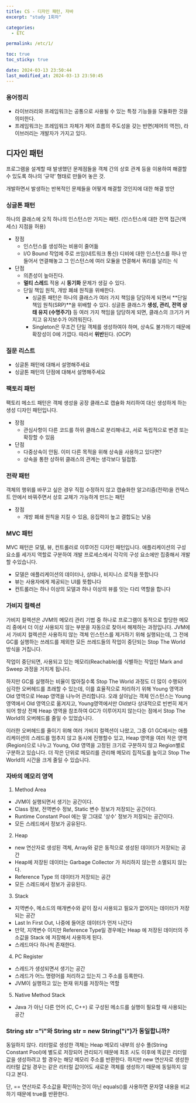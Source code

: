 ```yaml
---
title: CS - 디자인 패턴, 자바
excerpt: "study 1회차"

categories:
  - ETC

permalink: /etc/1/

toc: true
toc_sticky: true

date: 2024-03-13 23:50:44
last_modified_at: 2024-03-13 23:50:45
---
```


### 용어정리

- 라이브러리와 프레임워크는 공통으로 사용될 수 있는 특정 기능들을 모듈화한 것을 의미한다.
- 프레임워크는 프레임워크 자체가 제어 흐름의 주도성을 갖는 반면(제어의 역전), 라이브러리는 개발자가 가지고 있다.

## 디자인 패턴

프로그램을 설계할 때 발생했던 문제점들을 객체 간의 상호 관계 등을 이용하여 해결할 수 있도록 하나의 ‘규약’ 형태로 만들어 놓은 것.

개발하면서 발생하는 반복적인 문제들을 어떻게 해결할 것인지에 대한 해결 방안

### 싱글톤 패턴

하나의 클래스에 오직 하나의 인스턴스만 가지는 패턴. (인스턴스에 대한 전역 접근(액세스) 지점을 허용)

- 장점
    - 인스턴스를 생성하는 비용이 줄어듦
    - I/O Bound 작업에 주로 쓰임(네트워크 통신)
    디비에 대한 인스턴스를 하나 만들어서 연결해놓고 그 인스턴스에 여러 모듈을 연결해서 쿼리를 날리는 식
- 단점
    - 의존성이 높아진다.
    - **멀티 스레드** 적용 시 **동기화** 문제가 생길 수 있다.
    - 단일 책임 원칙, 개방 폐쇄 원칙을 위배한다.
        - 싱글톤 패턴은 하나의 클래스가 여러 가지 책임을 담당하게 되면서 **단일 책임 원칙(SRP)**을 위배할 수 있다. 싱글톤 클래스가 **생성, 관리, 전역 상태 유지 (수명주기)** 등 여러 가지 책임을 담당하게 되면, 클래스의 크기가 커지고 유지보수가 어려워진다.
        - Singleton은 무조건 단일 객체를 생성하여야 하며, 상속도 불가하기 때문에 확장성이 0에 가깝다. 따라서 **위반**된다. (OCP)

### 질문 리스트

- 싱글톤 패턴에 대해서 설명해주세요
- 싱글톤 패턴의 단점에 대해서 설명해주세요

### 팩토리 패턴

팩토리 메소드 패턴은 객체 생성을 공장 클래스로 캡슐화 처리하여 대신 생성하게 하는 생성 디자인 패턴입니다.

- 장점
    - 관심사항이 다른 코드를 하위 클래스로 분리해내고, 서로 독립적으로 변경 또는 확장할 수 있음
- 단점
    - 다중상속이 안됨. 이미 다른 목적을 위해 상속을 사용하고 있다면?
    - 상속을 통한 상하위 클래스의 관계는 생각보다 밀접함.

### 전략 패턴

객체의 행위를 바꾸고 싶은 경우 직접 수정하지 않고 캡슐화한 알고리즘(전략)을 컨텍스트 안에서 바꿔주면서 상호 교체가 가능하게 만드는 패턴

- 장점
    - 개방 폐쇄 원칙을 지킬 수 있음, 응집력이 높고 결합도는 낮음

### MVC 패턴

MVC 패턴은 모델, 뷰, 컨트롤러로 이루어진 디자인 패턴입니다.
애플리케이션의 구성 요소를 세가지 역할로 구분하여 개발 프로세스에서 각각의 구성 요소에만 집중해서 개발할 수있습니다.

- 모델은 애플리케이션의 데이터나, 상태나, 비지니스 로직을 뜻합니다
- 뷰는 사용자에게 제공되는 UI를 뜻합니다
- 컨트롤러는 하나 이상의 모델과 하나 이상의 뷰를 잇는 다리 역할을 합니다

### 가비지 컬렉션

가비지 컬렉션은 JVM의 메모리 관리 기법 중 하나로 프로그램이 동적으로 할당한 메모리 중에서 더 이상 사용되지 않는 부분을 자동으로 찾아서 해제하는 과정입니다.
JVM에서 가비지 컬렉션은 사용하지 않는 객체 인스턴스를 제거하기 위해 실행되는데, 그 전에 GC를 실행하는 쓰레드를 제외한 모든 쓰레드들의 작업이 중단되는 Stop The World 방식을 거칩니다.

작업이 중단되면, 사용되고 있는 메모리(Reachable)를 식별하는 작업인 Mark and Sweep 과정을 거치게 됩니다.

하지만 GC를 실행하는 비율이 많아질수록 Stop The World 과정도 더 많이 수행되어 심각한 오버헤드를 초래할 수 있는데, 이를 효율적으로 처리하기 위해 Young 영역과 Old 영역으로 Heap 영역을 나누어 관리합니다. 오래 살아남는 객체 인스턴스는 Young 영역에서 Old 영역으로 옮겨지고, Young영역에서만 Old보다 상대적으로 빈번히 제거되어 항상 전체 Heap 영역을 참조하여 GC가 이루어지지 않는다는 점에서 Stop The World의 오버헤드를 줄일 수 있었습니다.

이러한 오버헤드를 줄이기 위해 여러 가비지 컬렉션이 나왔고, 그중 G1 GC에서는 애플리케이션의 스레드를 멈추지 않고 동시에 진행할수 있고, Heap 영역을 여러 작은 영역(Region)으로 나누고 Young, Old 영역을 고정된 크기로 구분하지 않고 Region별로 구분하고 있습니다. 더 작은 단위로 메모리를 관리해 메모리 집적도를 높이고 Stop The World의 시간을 크게 줄일 수 있습니다.

### 자바의 메모리 영역

1) Method Area

- JVM이 실행되면서 생기는 공간이다.
- Class 정보, 전역변수 정보, Static 변수 정보가 저장되는 공간이다.
- Runtime Constant Pool 에는 말 그대로 '상수' 정보가 저장되는 공간이다.
- 모든 스레드에서 정보가 공유된다.

2) Heap

- new 연산자로 생성된 객체, Array와 같은 동적으로 생성된 데이터가 저장되는 공간
- Heap에 저장된 데이터는 Garbage Collector 가 처리하지 않는한 소멸되지 않는다.
- Reference Type 의 데이터가 저장되는 공간
- 모든 스레드에서 정보가 공유된다.

3) Stack

- 지역변수, 메소드의 매개변수와 같이 잠시 사용되고 필요가 없어지는 데이터가 저장되는 공간
- Last In First Out, 나중에 들어온 데이터가 먼저 나간다
- 만약, 지역변수 이지만 Reference Type일 경우에는 Heap 에 저장된 데이터의 주소값을 Stack 에 저장해서 사용하게 된다.
- 스레드마다 하나씩 존재한다.

4) PC Register

- 스레드가 생성되면서 생기는 공간
- 스레드가 어느 명령어를 처리하고 있는지 그 주소를 등록한다.
- JVM이 실행하고 있는 현재 위치를 저장하는 역할

5) Native Method Stack

- Java 가 아닌 다른 언어 (C, C++) 로 구성된 메소드를 실행이 필요할 때 사용되는 공간

### String str ="i"와 String str = new String("i")가 동일합니까?

동일하지 않다. 리터럴로 생성한 객체는 Heap 메모리 내부의 상수 풀(String Constant Pool)에 별도로 저장되어 관리되기 때문에 최초 시도 이후에 똑같은 리터럴 값을 생성하려고 할 경우는 해당 메모리 주소를 반환한다. 하지만 new 연산자로 생성한 리터럴 값일 경우는 같은 리터럴 값이어도 새로운 객체를 생성하기 때문에 동일하지 않다고 본다.

단, == 연산자로 주소값을 확인하는것이 아닌 equals()를 사용하면 문자열 내용을 비교하기 때문에 true를 반환한다.